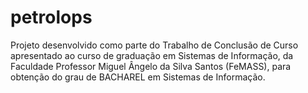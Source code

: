# petrolops

Projeto desenvolvido como parte do Trabalho de Conclusão de Curso apresentado ao curso de graduação em Sistemas de Informação, da Faculdade Professor Miguel Ângelo da Silva Santos (FeMASS), para obtenção do grau de BACHAREL em Sistemas de Informação.
